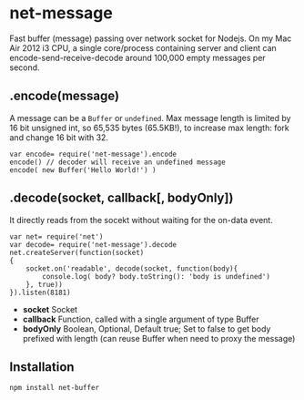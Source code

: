 # net-message
Fast buffer (message) passing over network socket for Nodejs. On my Mac Air 2012 i3 CPU, a single core/process containing server and client can encode-send-receive-decode around 100,000 empty messages per second.

## .encode(message)
A message can be a `Buffer` or `undefined`. Max message length is limited by 16 bit unsigned int, so 65,535 bytes (65.5KB!), to increase max length: fork and change 16 bit with 32. 
```
var encode= require('net-message').encode
encode() // decoder will receive an undefined message
encode( new Buffer('Hello World!') )
```

## .decode(socket, callback[, bodyOnly])
It directly reads from the socekt without waiting for the on-data event.
```
var net= require('net')
var decode= require('net-message').decode
net.createServer(function(socket)
{
	socket.on('readable', decode(socket, function(body){
	    console.log( body? body.toString(): 'body is undefined')
	}, true))
}).listen(8181)
```
* __socket__ Socket
* __callback__ Function, called with a single argument of type Buffer
* __bodyOnly__ Boolean, Optional, Default true; Set to false to get body prefixed with length (can reuse Buffer when need to proxy the message)

## Installation
```
npm install net-buffer
```